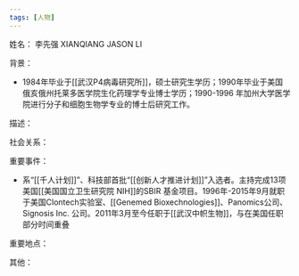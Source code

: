 ```yaml
---
tags: [人物]
---
```


姓名：
李先强 XIANQIANG JASON LI

背景：
- 1984年毕业于[[武汉P4病毒研究所]]，硕士研究生学历；1990年毕业于美国俄亥俄州托莱多医学院生化药理学专业博士学历；1990-1996 年加州大学医学院进行分子和细胞生物学专业的博士后研究工作。

描述：

社会关系：

重要事件：
- 系“[[千人计划]]”、科技部首批“[[创新人才推进计划]]”入选者。主持完成13项美国[[美国国立卫生研究院 NIH]]的SBIR 基金项目。1996年-2015年9月就职于美国Clontech实验室、[[Genemed Bioxechnologies]]、Panomics公司、Signosis Inc. 公司。2011年3月至今任职于[[武汉中帜生物]]，与在美国任职部分时间重叠

重要地点：

其他：
